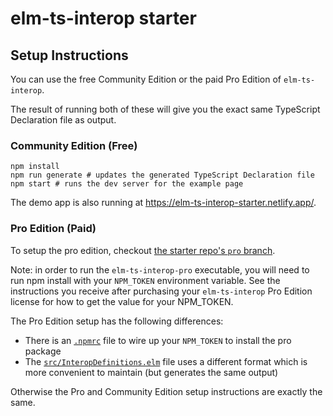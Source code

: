 # elm-ts-interop starter

## Setup Instructions

You can use the free Community Edition or the paid Pro Edition of `elm-ts-interop`.

The result of running both of these will give you the exact same TypeScript Declaration file as output.

### Community Edition (Free)

```shell
npm install
npm run generate # updates the generated TypeScript Declaration file
npm start # runs the dev server for the example page
```

The demo app is also running at <https://elm-ts-interop-starter.netlify.app/>.

### Pro Edition (Paid)

To setup the pro edition, checkout [the starter repo's `pro` branch](https://github.com/dillonkearns/elm-ts-interop-starter/tree/pro).

Note: in order to run the `elm-ts-interop-pro` executable, you will need to run npm install with your `NPM_TOKEN` environment variable. See the instructions you receive after purchasing your `elm-ts-interop` Pro Edition license for how to get the value for your NPM_TOKEN.

The Pro Edition setup has the following differences:

- There is an [`.npmrc`](https://github.com/dillonkearns/elm-ts-interop-starter/blob/pro/.npmrc) file to wire up your `NPM_TOKEN` to install the pro package
- The [`src/InteropDefinitions.elm`](https://github.com/dillonkearns/elm-ts-interop-starter/blob/pro/src/InteropDefinitions.elm) file uses a different format which is more convenient to maintain (but generates the same output)

Otherwise the Pro and Community Edition setup instructions are exactly the same.

